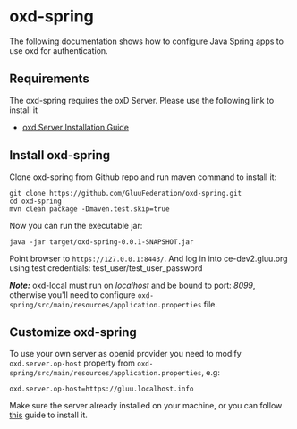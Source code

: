 # oxd-spring
The following documentation shows how to configure Java Spring apps to use oxd for authentication. 

## Requirements
The oxd-spring requires the oxD Server. Please use the following link to install it

* [oxd Server Installation Guide](https://oxd.gluu.org/docs/oxdserver/install/)


## Install oxd-spring
Clone oxd-spring from Github repo and run maven command to install it:
```
git clone https://github.com/GluuFederation/oxd-spring.git
cd oxd-spring 
mvn clean package -Dmaven.test.skip=true
```

Now you can run the executable jar:
```
java -jar target/oxd-spring-0.0.1-SNAPSHOT.jar
```

Point browser to `https://127.0.0.1:8443/`. And log in into ce-dev2.gluu.org using test credentials: test_user/test_user_password 

***Note:*** oxd-local must run on *localhost* and be bound to port: *8099*, otherwise you'll need to configure `oxd-spring/src/main/resources/application.properties` file.

## Customize oxd-spring
To use your own server as openid provider you need to modify `oxd.server.op-host` property from `oxd-spring/src/main/resources/application.properties`, e.g:

```
oxd.server.op-host=https://gluu.localhost.info
```

Make sure the server already installed on your machine, or you can follow [this](https://www.gluu.org/docs/#install-gluu-server) guide to install it.
